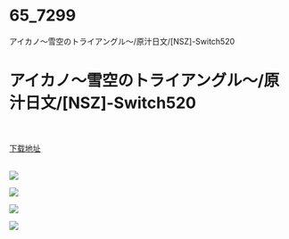 # 65_7299
アイカノ〜雪空のトライアングル〜/原汁日文/[NSZ]-Switch520
# アイカノ〜雪空のトライアングル〜/原汁日文/[NSZ]-Switch520
 <br/></br>
[下载地址](https://www.switch520.cc/article/7299 "下载地址")
<br/></br>

<p><span><strong><img src="https://www.switch520.cc/muke_img/upload_art_editor_20201110-1_00f8efcdc6807458c25f0d993d9f1c33.jpg"></strong></span></p>
<p><span><strong><img src="https://www.switch520.cc/muke_img/upload_art_editor_20201110-1_f02f309f39053dfaf07ea890a7f15bb5.jpg"></strong></span></p>
<p><span><strong><img src="https://www.switch520.cc/muke_img/upload_art_editor_20201110-1_4a93f90a5d1c58f6dd33435d9d9cf759.jpg"></strong></span></p>
<p><span><strong><img src="https://www.switch520.cc/muke_img/upload_art_editor_20201110-1_3d17d95687c1e0e5e62d54398e706155.jpg"></strong></span></p>
<p></p>

